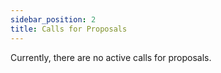```yaml
---
sidebar_position: 2
title: Calls for Proposals
---
```


Currently, there are no active calls for proposals.
